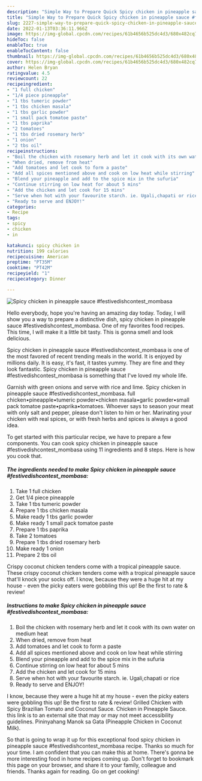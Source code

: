 ```yaml
---
description: "Simple Way to Prepare Quick Spicy chicken in pineapple sauce #festivedishcontest_mombasa"
title: "Simple Way to Prepare Quick Spicy chicken in pineapple sauce #festivedishcontest_mombasa"
slug: 2227-simple-way-to-prepare-quick-spicy-chicken-in-pineapple-sauce-festivedishcontest-mombasa
date: 2022-01-13T03:36:11.966Z
image: https://img-global.cpcdn.com/recipes/61b4656b525dc4d3/680x482cq70/spicy-chicken-in-pineapple-sauce-festivedishcontest_mombasa-recipe-main-photo.jpg
hideToc: false
enableToc: true
enableTocContent: false
thumbnail: https://img-global.cpcdn.com/recipes/61b4656b525dc4d3/680x482cq70/spicy-chicken-in-pineapple-sauce-festivedishcontest_mombasa-recipe-main-photo.jpg
cover: https://img-global.cpcdn.com/recipes/61b4656b525dc4d3/680x482cq70/spicy-chicken-in-pineapple-sauce-festivedishcontest_mombasa-recipe-main-photo.jpg
author: Helen Bryan
ratingvalue: 4.5
reviewcount: 22
recipeingredient:
- "1 full chicken"
- "1/4 piece pineapple"
- "1 tbs tumeric powder"
- "1 tbs chicken masala"
- "1 tbs garlic powder"
- "1 small pack tomatoe paste"
- "1 tbs paprika"
- "2 tomatoes"
- "1 tbs dried rosemary herb"
- "1 onion"
- "2 tbs oil"
recipeinstructions:
- "Boil the chicken with rosemary herb and let it cook with its own water on medium heat"
- "When dried, remove from heat"
- "Add tomatoes and let cook to form a paste"
- "Add all spices mentioned above and cook on low heat while stirring"
- "Blend your pineapple and add to the spice mix in the sufuria"
- "Continue stirring on low heat for about 5 mins"
- "Add the chicken and let cook for 15 mins"
- "Serve when hot with your favourite starch. ie. Ugali,chapati or rice"
- "Ready to serve and ENJOY!"
categories:
- Recipe
tags:
- spicy
- chicken
- in

katakunci: spicy chicken in 
nutrition: 199 calories
recipecuisine: American
preptime: "PT35M"
cooktime: "PT42M"
recipeyield: "1"
recipecategory: Dinner

---
```



![Spicy chicken in pineapple sauce #festivedishcontest_mombasa](https://img-global.cpcdn.com/recipes/61b4656b525dc4d3/680x482cq70/spicy-chicken-in-pineapple-sauce-festivedishcontest_mombasa-recipe-main-photo.jpg)

Hello everybody, hope you're having an amazing day today. Today, I will show you a way to prepare a distinctive dish, spicy chicken in pineapple sauce #festivedishcontest_mombasa. One of my favorites food recipes. This time, I will make it a little bit tasty. This is gonna smell and look delicious.

Spicy chicken in pineapple sauce #festivedishcontest_mombasa is one of the most favored of recent trending meals in the world. It is enjoyed by millions daily. It is easy, it's fast, it tastes yummy. They are fine and they look fantastic. Spicy chicken in pineapple sauce #festivedishcontest_mombasa is something that I've loved my whole life.

Garnish with green onions and serve with rice and lime. Spicy chicken in pineapple sauce #festivedishcontest_mombasa. full chicken•pineapple•tumeric powder•chicken masala•garlic powder•small pack tomatoe paste•paprika•tomatoes. Whoever says to season your meat with only salt and pepper, please don&#39;t listen to him or her. Marinating your chicken with real spices, or with fresh herbs and spices is always a good idea.


To get started with this particular recipe, we have to prepare a few components. You can cook spicy chicken in pineapple sauce #festivedishcontest_mombasa using 11 ingredients and 8 steps. Here is how you cook that.

<!--inarticleads1-->

##### The ingredients needed to make Spicy chicken in pineapple sauce #festivedishcontest_mombasa:

1. Take 1 full chicken
1. Get 1/4 piece pineapple
1. Take 1 tbs tumeric powder
1. Prepare 1 tbs chicken masala
1. Make ready 1 tbs garlic powder
1. Make ready 1 small pack tomatoe paste
1. Prepare 1 tbs paprika
1. Take 2 tomatoes
1. Prepare 1 tbs dried rosemary herb
1. Make ready 1 onion
1. Prepare 2 tbs oil


Crispy coconut chicken tenders come with a tropical pineapple sauce. These crispy coconut chicken tenders come with a tropical pineapple sauce that&#39;ll knock your socks off. I know, because they were a huge hit at my house - even the picky eaters were gobbling this up! Be the first to rate & review! 

<!--inarticleads2-->

##### Instructions to make Spicy chicken in pineapple sauce #festivedishcontest_mombasa:

1. Boil the chicken with rosemary herb and let it cook with its own water on medium heat
1. When dried, remove from heat
1. Add tomatoes and let cook to form a paste
1. Add all spices mentioned above and cook on low heat while stirring
1. Blend your pineapple and add to the spice mix in the sufuria
1. Continue stirring on low heat for about 5 mins
1. Add the chicken and let cook for 15 mins
1. Serve when hot with your favourite starch. ie. Ugali,chapati or rice
1. Ready to serve and ENJOY!

I know, because they were a huge hit at my house - even the picky eaters were gobbling this up! Be the first to rate & review! Grilled Chicken with Spicy Brazilian Tomato and Coconut Sauce. Chicken in Pineapple Sauce. this link is to an external site that may or may not meet accessibility guidelines. Pininyahang Manok sa Gata (Pineapple Chicken in Coconut Milk). 

So that is going to wrap it up for this exceptional food spicy chicken in pineapple sauce #festivedishcontest_mombasa recipe. Thanks so much for your time. I am confident that you can make this at home. There's gonna be more interesting food in home recipes coming up. Don't forget to bookmark this page on your browser, and share it to your family, colleague and friends. Thanks again for reading. Go on get cooking!
